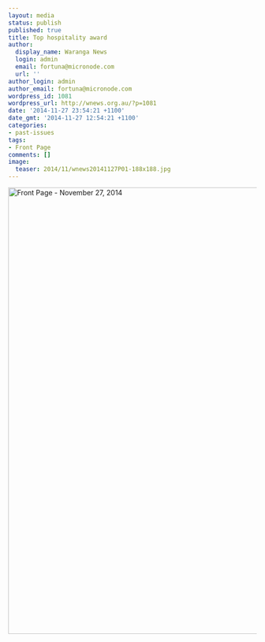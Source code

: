 ```yaml
---
layout: media
status: publish
published: true
title: Top hospitality award
author:
  display_name: Waranga News
  login: admin
  email: fortuna@micronode.com
  url: ''
author_login: admin
author_email: fortuna@micronode.com
wordpress_id: 1081
wordpress_url: http://wnews.org.au/?p=1081
date: '2014-11-27 23:54:21 +1100'
date_gmt: '2014-11-27 12:54:21 +1100'
categories:
- past-issues
tags:
- Front Page
comments: []
image:
  teaser: 2014/11/wnews20141127P01-188x188.jpg
---
```


<a href="{{ site.url }}/images/2015/01/wnews20141127P01.pdf"><img class="alignnone size-full wp-image-1077" alt="Front Page - November 27, 2014" src="{{ site.url }}/images/2015/01/wnews20141127P01.jpg" width="624" height="907" /></a>
